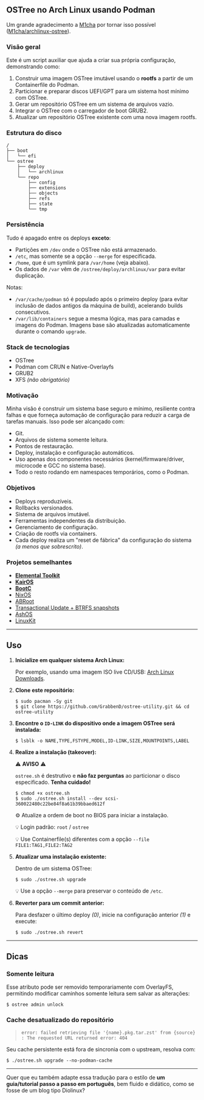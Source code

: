 ## OSTree no Arch Linux usando Podman

Um grande agradecimento a [M1cha](https://github.com/M1cha/) por tornar isso possível ([M1cha/archlinux-ostree](https://github.com/M1cha/archlinux-ostree)).

### Visão geral

Este é um script auxiliar que ajuda a criar sua própria configuração, demonstrando como:

1. Construir uma imagem OSTree imutável usando o **rootfs** a partir de um Containerfile do Podman.
2. Particionar e preparar discos UEFI/GPT para um sistema host mínimo com OSTree.
3. Gerar um repositório OSTree em um sistema de arquivos vazio.
4. Integrar o OSTree com o carregador de boot GRUB2.
5. Atualizar um repositório OSTree existente com uma nova imagem rootfs.

### Estrutura do disco

```console
/
├── boot
│   └── efi
└── ostree
    ├── deploy
    │   └── archlinux
    └── repo
        ├── config
        ├── extensions
        ├── objects
        ├── refs
        ├── state
        └── tmp
```

### Persistência

Tudo é apagado entre os deploys **exceto**:

* Partições em `/dev` onde o OSTree não está armazenado.
* `/etc`, mas somente se a opção `--merge` for especificada.
* `/home`, que é um symlink para `/var/home` (veja abaixo).
* Os dados de `/var` vêm de `/ostree/deploy/archlinux/var` para evitar duplicação.

Notas:

* `/var/cache/podman` só é populado após o primeiro deploy (para evitar inclusão de dados antigos da máquina de build), acelerando builds consecutivos.
* `/var/lib/containers` segue a mesma lógica, mas para camadas e imagens do Podman. Imagens base são atualizadas automaticamente durante o comando `upgrade`.

### Stack de tecnologias

* OSTree
* Podman com CRUN e Native-Overlayfs
* GRUB2
* XFS *(não obrigatório)*

### Motivação

Minha visão é construir um sistema base seguro e mínimo, resiliente contra falhas e que forneça automação de configuração para reduzir a carga de tarefas manuais. Isso pode ser alcançado com:

* Git.
* Arquivos de sistema somente leitura.
* Pontos de restauração.
* Deploy, instalação e configuração automáticos.
* Uso apenas dos componentes necessários (kernel/firmware/driver, microcode e GCC no sistema base).
* Todo o resto rodando em namespaces temporários, como o Podman.

### Objetivos

* Deploys reproduzíveis.
* Rollbacks versionados.
* Sistema de arquivos imutável.
* Ferramentas independentes da distribuição.
* Gerenciamento de configuração.
* Criação de rootfs via containers.
* Cada deploy realiza um "reset de fábrica" da configuração do sistema *(a menos que sobrescrito)*.

### Projetos semelhantes

* **[Elemental Toolkit](https://github.com/rancher/elemental-toolkit)**
* **[KairOS](https://github.com/kairos-io/kairos)**
* **[BootC](https://github.com/containers/bootc)**
* [NixOS](https://nixos.org)
* [ABRoot](https://github.com/Vanilla-OS/ABRoot)
* [Transactional Update + BTRFS snapshots](https://microos.opensuse.org)
* [AshOS](https://github.com/ashos/ashos)
* [LinuxKit](https://github.com/linuxkit/linuxkit)

---

## Uso

1. **Inicialize em qualquer sistema Arch Linux:**

   Por exemplo, usando uma imagem ISO live CD/USB: [Arch Linux Downloads](https://archlinux.org/download).

2. **Clone este repositório:**

   ```console
   $ sudo pacman -Sy git
   $ git clone https://github.com/GrabbenD/ostree-utility.git && cd ostree-utility
   ```

3. **Encontre o `ID-LINK` do dispositivo onde a imagem OSTree será instalada:**

   ```console
   $ lsblk -o NAME,TYPE,FSTYPE,MODEL,ID-LINK,SIZE,MOUNTPOINTS,LABEL
   ```

4. **Realize a instalação (takeover):**

   ⚠️ **AVISO** ⚠️

   `ostree.sh` é destrutivo e **não faz perguntas** ao particionar o disco especificado. **Tenha cuidado!**

   ```console
   $ chmod +x ostree.sh
   $ sudo ./ostree.sh install --dev scsi-360022480c22be84f8a61b39bbaed612f
   ```

   ⚙️ Atualize a ordem de boot no BIOS para iniciar a instalação.

   💡 Login padrão: `root` / `ostree`

   💡 Use Containerfile(s) diferentes com a opção `--file FILE1:TAG1,FILE2:TAG2`

5. **Atualizar uma instalação existente:**

   Dentro de um sistema OSTree:

   ```console
   $ sudo ./ostree.sh upgrade
   ```

   💡 Use a opção `--merge` para preservar o conteúdo de `/etc`.

6. **Reverter para um commit anterior:**

   Para desfazer o último deploy *(0)*, inicie na configuração anterior *(1)* e execute:

   ```console
   $ sudo ./ostree.sh revert
   ```

---

## Dicas

### Somente leitura

Esse atributo pode ser removido temporariamente com OverlayFS, permitindo modificar caminhos somente leitura sem salvar as alterações:

```console
$ ostree admin unlock
```

### Cache desatualizado do repositório

> `error: failed retrieving file '{name}.pkg.tar.zst' from {source} : The requested URL returned error: 404`

Seu cache persistente está fora de sincronia com o upstream, resolva com:

```console
$ ./ostree.sh upgrade --no-podman-cache
```

---

Quer que eu também adapte essa tradução para o estilo de **um guia/tutorial passo a passo em português**, bem fluido e didático, como se fosse de um blog tipo Diolinux?
